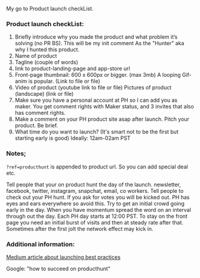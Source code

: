 My go to Product launch checkList<!--more-->.

### Product launch checkList:

1. Briefly introduce why you made the product and what problem it’s solving (no PR BS). This will be my init comment As the "Hunter" aka why I hunted this product.
2. Name of product
3. Tagline (couple of words)
4. link to product-landing-page and app-store url
5. Front-page thumbnail: 600 x 600px or bigger. (max 3mb) A looping Gif-anim is popular. (Link to file or file)
6. Video of product (youtube link to file or file) Pictures of product (landscape) (link or file)
7. Make sure you have a personal account at PH so I can add you as maker. You get comment rights with Maker status, and 3 invites that also has comment rights.
8. Make a comment on your PH product site asap after launch. Pitch your product. Be brief.
9. What time do you want to launch? (It's smart not to be the first but starting early is good) Ideally: 12am-02am PST

### Notes;
``?ref=producthunt`` is appended to product url. So you can add special deal etc.

Tell people that your on product hunt the day of the launch. newsletter, facebook, twitter, instagram, snapchat, email, co workers. Tell people to check out your PH hunt. If you ask for votes you will be kicked out. PH has eyes and ears everywhere so avoid this. Try to get an initial crowd going early in the day. When you have momentum spread the word on an interval through out the day. Each PH day starts at 12:00 PST. To stay on the front page you need an initial burst of visits and then at steady rate after that. Sometimes after the first jolt the network effect may kick in.

### Additional information:
[Medium article about launching best practices](https://medium.com/startup-grind/how-we-got-1000-upvotes-on-product-hunt-by-curating-a-checklist-from-50-successful-launches-6b77ce29b444#.qq7wygl5l)

Google: "how to succeed on producthunt"
